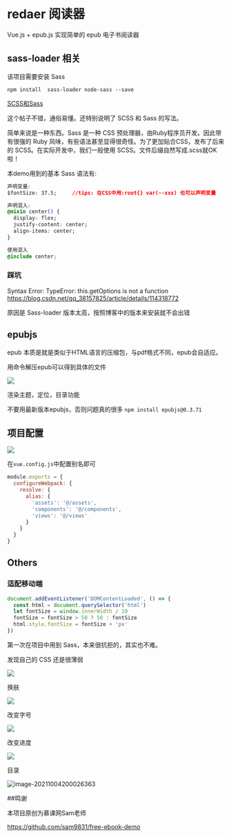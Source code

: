 # redaer 阅读器

Vue.js + epub.js 实现简单的 epub 电子书阅读器

## sass-loader 相关

该项目需要安装 Sass

`npm install  sass-loader node-sass --save`

[SCSS和Sass](https://zhuanlan.zhihu.com/p/21319396)

这个帖子不错，通俗易懂。还特别说明了 SCSS 和 Sass 的写法。

简单来说是一种东西。Sass 是一种 CSS 预处理器，由Ruby程序员开发。因此带有很强的 Ruby 风味，有些语法甚至显得很奇怪。为了更加贴合CSS，发布了后来的 SCSS。在实际开发中，我们一般使用 SCSS。文件后缀自然写成.scss就OK啦！

本demo用到的基本 Sass 语法有:

```css
声明变量: 
$fontSize: 37.5;     //tips: 在CSS中用:root{} var(--xxx) 也可以声明变量

声明混入:
@mixin center() {
  display: flex;
  justify-content: center;
  align-items: center;
}

使用混入
@include center;
```

### 踩坑

Syntax Error: TypeError: this.getOptions is not a function
https://blog.csdn.net/qq_38157825/article/details/114318772

原因是 Sass-loader 版本太高，按照博客中的版本来安装就不会出错

## epubjs

epub 本质是就是类似于HTML语言的压缩包，与pdf格式不同，epub会自适应。

用命令解压epub可以得到具体的文件

![](https://gitee.com/bjfuchin/mypic/raw/master/pic/20211001165949.png)

渲染主题，定位，目录功能

不要用最新版本epubjs，否则问题真的很多
`npm install epubjs@0.3.71`

## 项目配置

![](https://gitee.com/bjfuchin/mypic/raw/master/pic/20211004193820.png)

在`vue.config.js`中配置别名即可

```js
module.exports = {
  configureWebpack: {
    resolve: {
      alias: {
        'assets': '@/assets',
        'components': '@/components',
        'views': '@/views'
      }
    }
  }
}
```

## Others

### 适配移动端

```js
document.addEventListener('DOMContentLoaded', () => {
  const html = document.querySelector('html')
  let fontSize = window.innerWidth / 10
  fontSize = fontSize > 50 ? 50 : fontSize
  html.style.fontSize = fontSize + 'px'
})
```

第一次在项目中用到 Sass，本来很抗拒的，其实也不难。

发现自己的 CSS 还是很薄弱

![](https://gitee.com/bjfuchin/mypic/raw/master/pic/20211004200034.png)

换肤

![](https://gitee.com/bjfuchin/mypic/raw/master/pic/20211004200053.png)

改变字号

![](https://gitee.com/bjfuchin/mypic/raw/master/pic/20211004200115.png)

改变进度

![](https://gitee.com/bjfuchin/mypic/raw/master/pic/20211004200127.png)

目录

![image-20211004200026363](../../AppData/Roaming/Typora/typora-user-images/image-20211004200026363.png)

##鸣谢

本项目原创为慕课网Sam老师

https://github.com/sam9831/free-ebook-demo
